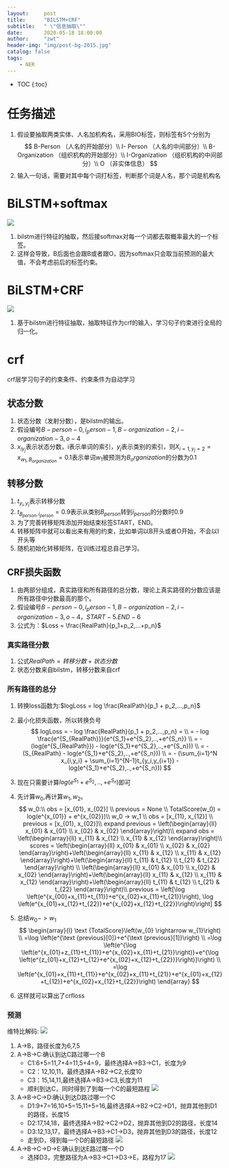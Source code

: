 ```yaml
---
layout:     post
title:      "BILSTM+CRF"
subtitle:   " \"信息抽取\""
date:       2020-05-18 18:00:00
author:     "zwt"
header-img: "img/post-bg-2015.jpg"
catalog: false
tags:
    - NER
---
```

* TOC
{:toc}
# 任务描述
1. 假设要抽取两类实体、人名加机构名，采用BIO标签，则标签有5个分别为
$$
B-Person （人名的开始部分）\\
I- Person （人名的中间部分）\\
B-Organization （组织机构的开始部分）\\
I-Organization （组织机构的中间部分）\\
O （非实体信息）
$$
2. 输入一句话，需要对其中每个词打标签，判断那个词是人名，那个词是机构名

# BiLSTM+softmax

![](https://zwt0204.github.io//img/bilstm+softmax.jpg)
1. bilstm进行特征的抽取，然后接softmax对每一个词都去取概率最大的一个标签。
2. 这样会导致，B后面也会跟B或者跟O，因为softmax只会取当前预测的最大值，不会考虑前后的标签约束。

# BiLSTM+CRF
![](https://zwt0204.github.io//img/bilstm+crf.jpg)

1. 基于bilstm进行特征抽取，抽取特征作为crf的输入，学习句子约束进行全局的归一化。

# crf
crf层学习句子的约束条件、约束条件为自动学习
## 状态分数
1. 状态分数（发射分数），是bilstm的输出。
2. 假设编号$B-person-0, i_person-1, B-organization-2, i-organization-3, o-4$
3. $x_{iy_j}$表示状态分数，i表示单词的索引，$y_j$表示类别的索引，则$X_{i=1,y_j=2}=x_{w_1, B_{organization}}=0.1$表示单词$w_1$被预测为$B_organization$的分数为0.1

## 转移分数

1. $t_{y_i,y_j}$表示转移分数
2. $t_{B_{person},i_{person}}=0.9$表示从类别$B_{person}$转到$i_{person}$的分数时0.9
3. 为了完善转移矩阵添加开始结束标签START，END。
4. 转移矩阵中就可以看出来有用的约束，比如单词以B开头或者O开始，不会以I开头等
5. 随机初始化转移矩阵，在训练过程总自己学习。

## CRF损失函数
1. 由两部分组成，真实路径和所有路径的总分数，理论上真实路径的分数应该是所有路径中分数最高的那个。
2. 假设编号$B-person-0, i_person-1, B-organization-2, i-organization-3, o-4，START-5.END-6$
3. 公式为：$Loss = \frac{RealPath}{p_1+p_2,...+p_n}$
### 真实路径分数
1. 公式$RealPath = 转移分数+状态分数$
2. 状态分数来自bilstm，转移分数来自crf
### 所有路径的总分
1. 转换loss函数为:$logLoss = log \frac{RealPath}{p_1 + p_2,...,p_n}$
2. 最小化损失函数，所以转换负号
$$
logLoss = - log \frac{RealPath}{p_1 + p_2,...,p_n} = \\
= - log \frac{e^{S_{RealPath}}}{e^{S_1}+e^{S_2},..,+e^{S_n}} \\
= - (log(e^{S_{RealPath}}) - log(e^{S_1}+e^{S_2},..,+e^{S_n})) \\
= - (S_{RealPath} - log(e^{S_1}+e^{S_2},..,+e^{S_n})) \\
= - (\sum_{i=1}^N x_{i,y_i} + \sum_{i=1}^{N-1}t_{y_i,y_{i+1}} - log(e^{S_1}+e^{S_2},..,+e^{S_n}))
$$
3. 现在只需要计算$log(e^{S_1}+e^{S_2},..,+e^{S_n})$即可

4. 先计算$w_0$,再计算$w_1,w_2$。
   $$
   w_0:\\
   obs = [x_{01}, x_{02}] \\
   previous = None \\
   TotalScore(w_0) = log(e^{x_{01}} + e^{x_{02}})\\
   w_0 -> w_1 \\
   obs = [x_{11}, x_{12}] \\
   previous = [x_{01}, x_{02}]\\
   expand previous =  \left(\begin{array}{ll}
x_{01} & x_{01} \\
x_{02} & x_{02}
\end{array}\right)\\
   expand obs = \left(\begin{array}{ll}
x_{11} & x_{12} \\
x_{11} & x_{12}
\end{array}\right)\\
scores = \left(\begin{array}{ll}
x_{01} & x_{01} \\
x_{02} & x_{02}
\end{array}\right)+\left(\begin{array}{ll}
x_{11} & x_{12} \\
x_{11} & x_{12}
\end{array}\right)+\left(\begin{array}{ll}
t_{11} & t_{12} \\
t_{21} & t_{22}
\end{array}\right) \\
\left(\begin{array}{ll}
x_{01} & x_{01} \\
x_{02} & x_{02}
\end{array}\right)+\left(\begin{array}{ll}
x_{11} & x_{12} \\
x_{11} & x_{12}
\end{array}\right)+\left(\begin{array}{ll}
t_{11} & t_{12} \\
t_{21} & t_{22}
\end{array}\right)\\
   previous = \left[\log \left(e^{x_{00}+x_{11}+t_{11}}+e^{x_{02}+x_{11}+t_{21}}\right), \log \left(e^{x_{01}+x_{12}+t_{22}}+e^{x_{02}+x_{12}+t_{22}}\right)\right]
   $$
5. 总结$w_0 -> w_1$
$$
\begin{array}{l}
\text {TotalScore}\left(w_{0} \rightarrow w_{1}\right) \\
=\log \left(e^{\text {previous}[0]}+e^{\text {previous}[1]}\right) \\
=\log \left(e^{\log \left(e^{x_{01}+z_{11}+t_{11}}+e^{x_{02}+x_{11}+t_{21}}\right)}+e^{\log \left(e^{z_{01}+x_{12}+t_{12}+e^{x_{02}+x_{12}+t_{22}}}\right)}\right) \\
=\log \left(e^{x_{01}+x_{11}+t_{11}}+e^{x_{02}+x_{11}+t_{21}}+e^{x_{01}+x_{12}+t_{12}}+e^{x_{02}+x_{12}+t_{22}}\right)
\end{array}
$$
6. 这样就可以算出了crfloss
### 预测
维特比解码:
![](https://zwt0204.github.io//img/维特比1.png)
1. A->B，路径长度为6,7,5
2. A->B->C:确认到达C路过哪一个B
	- C1:6+5=11,7+4=11,5+4=9，最终选择A->B3->C1，长度为9
	- C2：12,10,11，最终选择A->B2->C2,长度10
	- C3：15,14,11,最终选择A->B3->C3,长度为11
	- 顺利到达C，同时得到了到每一个C的最短路程
	![](https://zwt0204.github.io//img/维特比2.png)
3. A->B->C->D:确认到达D路过哪一个C
	- D1:9+7=16,10+5=15,11+5=16,最终选择A→B2→C2→D1，抛弃其他到D1的路径，长度15
	- D2:17,14,18，最终选择A→B2→C2→D2，抛弃其他到D2的路径，长度14
	- D3:12,13,17，最终选择A→B3→C1→D3，抛弃其他到D3的路径，长度12
	- 走到D，得到每一个D的最短路径
	![](https://zwt0204.github.io//img/维特比3.png)
4. A->B->C->D->E:确认到达E路过哪一个D
	- 选择D3，完整路径为A→B3→C1→D3→E，路程为17
	![](https://zwt0204.github.io//img/维特比4.png)








